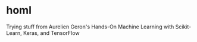 # homl
Trying stuff from Aurelien Geron's Hands-On Machine Learning with Scikit-Learn, Keras, and TensorFlow
